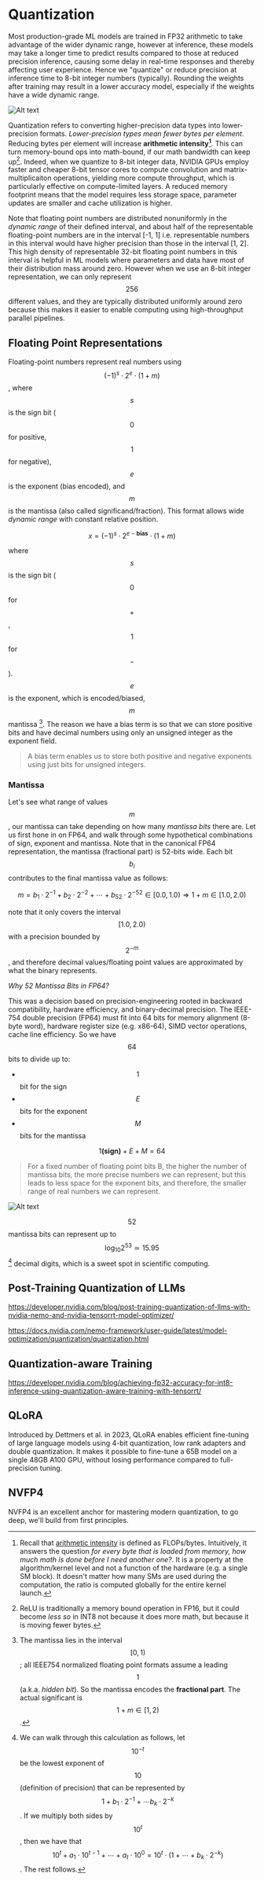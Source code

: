 # Quantization

Most production-grade ML models are trained in FP32 arithmetic to take advantage of the wider dynamic range, however at inference, these models may take a longer time to predict results compared to those at reduced precision inference, causing some delay in real-time responses and thereby affecting user experience. Hence we "quantize" or reduce precision at inference time to 8-bit integer numbers (typically). Rounding the weights after training may result in a lower accuracy model, especially if the weights have a wide dynamic range. 

![Alt text](image.png)

Quantization refers to converting higher-precision data types into lower-precision formats. _Lower-precision types mean fewer bytes per element_. Reducing bytes per element will increase **arithmetic intensity[^1]**. This can turn memory-bound ops into math-bound, if our math bandwidth can keep up[^2]. Indeed, when we quantize to 8-bit integer data, NVIDIA GPUs employ faster and cheaper 8-bit tensor cores to compute convolution and matrix-multiplicaiton operations, yielding more compute throughput, which is particularly effective on compute-limited layers. A reduced memory footprint means that the model requires less storage space, parameter updates are smaller and cache utilization is higher. 

Note that floating point numbers are distributed nonuniformly in the _dynamic range_ of their defined interval, and about half of the representable floating-point numbers are in the interval [-1, 1] i.e. representable numbers in this interval would have higher precision than those in the interval [1, 2]. This high density of representable 32-bit floating point numbers in this interval is helpful in ML models where parameters and data have most of their distribution mass around zero. However when we use an 8-bit integer representation, we can only represent $$256$$ different values, and they are typically distributed uniformly around zero because this makes it easier to enable computing using high-throughput parallel pipelines. 

## Floating Point Representations

Floating-point numbers represent real numbers using $$(-1)^s \cdot 2^e \cdot (1 + m)$$, where $$s$$ is the sign bit ($$0$$ for positive, $$1$$ for negative), $$e$$ is the exponent (bias encoded), and $$m$$ is the mantissa (also called significand/fraction). This format allows wide _dynamic range_ with constant relative position. 

```math
x = (-1)^s \cdot 2^{e - \textbf{bias}} \cdot (1 + m)
```

where $$s$$ is the sign bit ($$0$$ for $$+$$, $$1$$ for $$-$$). $$e$$ is the exponent, which is encoded/biased, $$m$$ mantissa [^3]. The reason we have a bias term is so that we can store positive bits and have decimal numbers using only an unsigned integer as the exponent field. 

> A bias term enables us to store both positive and negative exponents using just bits for unsigned integers.

### Mantissa 

Let's see what range of values $$m$$, our mantissa can take depending on how many _mantissa bits_ there are. Let us first hone in on FP64, and walk through some hypothetical combinations of sign, exponent and mantissa. Note that in the canonical FP64 representation, the mantissa (fractional part) is 52-bits wide. Each bit $$b_i$$ contributes to the final mantissa value as follows:
```math
m = b_1 \cdot 2^{-1} + b_2 \cdot 2^{-2} + \cdots + b_{52} \cdot 2^{-52} \in [0.0, 1.0)
\Rightarrow 1 + m \in [1.0, 2.0)
```
note that it only covers the interval $$[1.0, 2.0)$$ with a precision bounded by $$2^{-m}$$, and therefore decimal values/floating point values are approximated by what the binary represents. 

_Why 52 Mantissa Bits in FP64?_

This was a decision based on precision-engineering rooted in backward compatibility, hardware efficiency, and binary-decimal precision. The IEEE-754 double precision (FP64) must fit into 64 bits for memory alignment (8-byte word), hardware register size (e.g. x86-64), SIMD vector operations, cache line efficiency. So we have $$64$$ bits to divide up to:

- $$1$$ bit for the sign
- $$E$$ bits for the exponent
- $$M$$ bits for the mantissa

```math
1\textbf{(sign)} + E + M = 64 
```

> For a fixed number of floating point bits B, the higher the number of mantissa bits, the more precise numbers we can represent; but this leads to less space for the exponent bits, and therefore, the smaller range of real numbers we can represent.

![Alt text](image-2.png)

$$52$$ mantissa bits can represent up to $$\log_{10}2^{53} \simeq 15.95$$ [^4] decimal digits, which is a sweet spot in scientific computing. 

## Post-Training Quantization of LLMs

https://developer.nvidia.com/blog/post-training-quantization-of-llms-with-nvidia-nemo-and-nvidia-tensorrt-model-optimizer/

https://docs.nvidia.com/nemo-framework/user-guide/latest/model-optimization/quantization/quantization.html

## Quantization-aware Training

https://developer.nvidia.com/blog/achieving-fp32-accuracy-for-int8-inference-using-quantization-aware-training-with-tensorrt/

## QLoRA

Introduced by Dettmers et al. in 2023, QLoRA enables efficient fine-tuning of large language models using 4-bit quantization, low rank adapters and double quantization. It makes it possible to fine-tune a 65B model on a single 48GB A100 GPU, without losing performance compared to full-precision tuning. 

## NVFP4

NVFP4 is an excellent anchor for mastering modern quantization, to go deep, we'll build from first principles. 

[^1]: Recall that [arithmetic intensity](https://github.com/brucechanglongxu/advancedalgorithms/blob/main/numerics/arithmeticintensity.md) is defined as FLOPs/bytes. Intuitively, it answers the question _for every byte that is loaded from memory, how much math is done before I need another one?_. It is a property at the algorithm/kernel level and not a function of the hardware (e.g. a single SM block). It doesn't matter how many SMs are used during the computation, the ratio is computed globally for the entire kernel launch. 
[^2]: ReLU is traditionally a memory bound operation in FP16, but it could become _less so_ in INT8 not because it does more math, but because it is moving fewer bytes. 
[^3]: The mantissa lies in the interval $$[0, 1)$$; all IEEE754 normalized floating point formats assume a leading $$1$$ (a.k.a. _hidden bit_). So the mantissa encodes the **fractional part**. The actual significant is $$1 + m \in [1, 2)$$. 
[^4]: We can walk through this calculation as follows, let $$10^{-t}$$ be the lowest exponent of $$10$$ (definition of precision) that can be represented by $$1 + b_1 \cdot 2^{-1} + \cdots b_k \cdot 2^{-k}$$. If we multiply both sides by $$10^t$$, then we have that $$10^t + a_1 \cdot 10^{t-1} + \cdots + a_t \cdot 10^0 = 10^t \cdot (1 + \cdots + b_k \cdot 2^{-k})$$. The rest follows.
